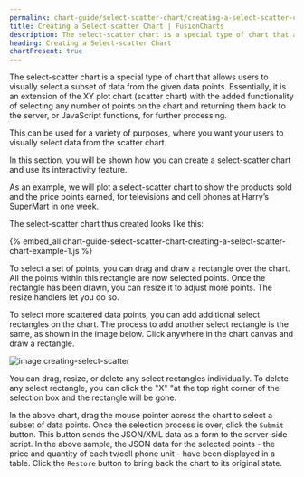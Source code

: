 ```yaml
---
permalink: chart-guide/select-scatter-chart/creating-a-select-scatter-chart.html
title: Creating a Select-scatter Chart | FusionCharts
description: The select-scatter chart is a special type of chart that allows users to visually select a subset of data from the given data points.
heading: Creating a Select-scatter Chart
chartPresent: true
---
```


The select-scatter chart is a special type of chart that allows users to visually select a subset of data from the given data points. Essentially, it is an extension of the XY plot chart (scatter chart)  with the added functionality of selecting any number of points on the chart and returning them back to the server, or JavaScript functions, for further processing.

This can be used for a variety of purposes, where you want your users to visually select data from the scatter chart.

In this section, you will be shown how you can create a select-scatter chart and use its interactivity feature.

As an example, we will plot a select-scatter chart to show the products sold and the price points earned, for televisions and cell phones at Harry’s SuperMart in one week.

The select-scatter chart thus created looks like this:

{% embed_all chart-guide-select-scatter-chart-creating-a-select-scatter-chart-example-1.js %}

To select a set of points, you can drag and draw a rectangle over the chart. All the points within this rectangle are now selected points. Once the rectangle has been drawn, you can resize it to adjust more points. The resize handlers let you do so.

To select more scattered data points, you can add additional select rectangles on the chart. The process to add another select rectangle is the same, as shown in the image below. Click anywhere in the chart canvas and draw a rectangle.

![image creating-select-scatter](/assets/images/chart-guide-select-scatter-chart-creating-a-select-scatter-chart-1.jpg)

You can drag, resize, or delete any select rectangles individually. To delete any select rectangle, you can click the "X" "at the top right corner of the selection box  and the rectangle will be gone.

In the above chart, drag the mouse pointer across the chart to select a subset of data points. Once the selection process is over, click the `Submit` button. This button sends the JSON/XML data as a form to the server-side script. In the above sample, the JSON data for the selected points - the price and quantity of each tv/cell phone unit - have been displayed in a table. Click the `Restore` button to bring back the chart to its original state.